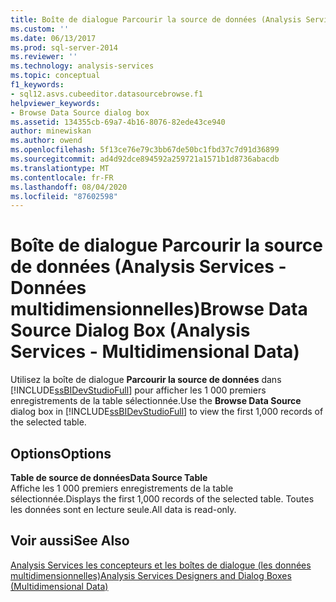 ```yaml
---
title: Boîte de dialogue Parcourir la source de données (Analysis Services-données multidimensionnelles) | Microsoft Docs
ms.custom: ''
ms.date: 06/13/2017
ms.prod: sql-server-2014
ms.reviewer: ''
ms.technology: analysis-services
ms.topic: conceptual
f1_keywords:
- sql12.asvs.cubeeditor.datasourcebrowse.f1
helpviewer_keywords:
- Browse Data Source dialog box
ms.assetid: 134355cb-69a7-4b16-8076-82ede43ce940
author: minewiskan
ms.author: owend
ms.openlocfilehash: 5f13ce76e79c3bb67de50bc1fbd37c7d91d36899
ms.sourcegitcommit: ad4d92dce894592a259721a1571b1d8736abacdb
ms.translationtype: MT
ms.contentlocale: fr-FR
ms.lasthandoff: 08/04/2020
ms.locfileid: "87602598"
---
```

# <a name="browse-data-source-dialog-box-analysis-services---multidimensional-data"></a><span data-ttu-id="759ca-102">Boîte de dialogue Parcourir la source de données (Analysis Services - Données multidimensionnelles)</span><span class="sxs-lookup"><span data-stu-id="759ca-102">Browse Data Source Dialog Box (Analysis Services - Multidimensional Data)</span></span>
  <span data-ttu-id="759ca-103">Utilisez la boîte de dialogue **Parcourir la source de données** dans [!INCLUDE[ssBIDevStudioFull](../includes/ssbidevstudiofull-md.md)] pour afficher les 1 000 premiers enregistrements de la table sélectionnée.</span><span class="sxs-lookup"><span data-stu-id="759ca-103">Use the **Browse Data Source** dialog box in [!INCLUDE[ssBIDevStudioFull](../includes/ssbidevstudiofull-md.md)] to view the first 1,000 records of the selected table.</span></span>  
  
## <a name="options"></a><span data-ttu-id="759ca-104">Options</span><span class="sxs-lookup"><span data-stu-id="759ca-104">Options</span></span>  
 <span data-ttu-id="759ca-105">**Table de source de données**</span><span class="sxs-lookup"><span data-stu-id="759ca-105">**Data Source Table**</span></span>  
 <span data-ttu-id="759ca-106">Affiche les 1 000 premiers enregistrements de la table sélectionnée.</span><span class="sxs-lookup"><span data-stu-id="759ca-106">Displays the first 1,000 records of the selected table.</span></span> <span data-ttu-id="759ca-107">Toutes les données sont en lecture seule.</span><span class="sxs-lookup"><span data-stu-id="759ca-107">All data is read-only.</span></span>  
  
## <a name="see-also"></a><span data-ttu-id="759ca-108">Voir aussi</span><span class="sxs-lookup"><span data-stu-id="759ca-108">See Also</span></span>  
 [<span data-ttu-id="759ca-109">Analysis Services les concepteurs et les boîtes de dialogue &#40;les données multidimensionnelles&#41;</span><span class="sxs-lookup"><span data-stu-id="759ca-109">Analysis Services Designers and Dialog Boxes &#40;Multidimensional Data&#41;</span></span>](analysis-services-designers-and-dialog-boxes-multidimensional-data.md)  
  
  
